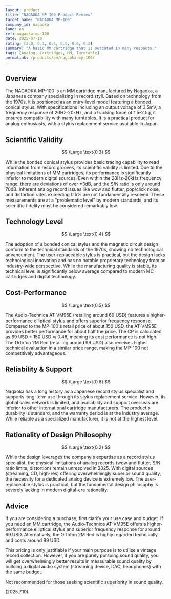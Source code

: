 ```yaml
---
layout: product
title: "NAGAOKA MP-100 Product Review"
target_name: "NAGAOKA MP-100"
company_id: nagaoka
lang: en
ref: nagaoka-mp-100
date: 2025-07-10
rating: [2.0, 0.3, 0.4, 0.5, 0.6, 0.2]
summary: "A basic MM cartridge that is outdated in many respects."
tags: [Analog, Cartridges, MM, Turntable]
permalink: /products/en/nagaoka-mp-100/
---
```

## Overview

The NAGAOKA MP-100 is an MM cartridge manufactured by Nagaoka, a Japanese company specializing in record styli. Based on technology from the 1970s, it is positioned as an entry-level model featuring a bonded conical stylus. With specifications including an output voltage of 3.5mV, a frequency response of 20Hz-20kHz, and a tracking force of 1.5-2.5g, it ensures compatibility with many turntables. It is a practical product for analog enthusiasts, with a stylus replacement service available in Japan.

## Scientific Validity

$$ \Large \text{0.3} $$

While the bonded conical stylus provides basic tracing capability to read information from record grooves, its scientific validity is limited. Due to the physical limitations of MM cartridges, its performance is significantly inferior to modern digital sources. Even within the 20Hz-20kHz frequency range, there are deviations of over ±3dB, and the S/N ratio is only around 70dB. Inherent analog record issues like wow and flutter, pop/click noise, and distortion rates exceeding 0.5% are not fundamentally resolved. These measurements are at a "problematic level" by modern standards, and its scientific fidelity must be considered remarkably low.

## Technology Level

$$ \Large \text{0.4} $$

The adoption of a bonded conical stylus and the magnetic circuit design conform to the technical standards of the 1970s, showing no technological advancement. The user-replaceable stylus is practical, but the design lacks technological innovation and has no notable proprietary technology from an industry-wide perspective. While the manufacturing quality is stable, its technical level is significantly below average compared to modern MC cartridges and digital technology.

## Cost-Performance

$$ \Large \text{0.5} $$

The Audio-Technica AT-VM95E (retailing around 69 USD) features a higher-performance elliptical stylus and offers superior frequency response. Compared to the MP-100's retail price of about 150 USD, the AT-VM95E provides better performance for about half the price. The CP is calculated as 69 USD ÷ 150 USD ≒ 0.46, meaning its cost performance is not high. The Ortofon 2M Red (retailing around 99 USD) also receives higher technical evaluation in a similar price range, making the MP-100 not competitively advantageous.

## Reliability & Support

$$ \Large \text{0.6} $$

Nagaoka has a long history as a Japanese record stylus specialist and supports long-term use through its stylus replacement service. However, its global sales network is limited, and availability and support overseas are inferior to other international cartridge manufacturers. The product's durability is standard, and the warranty period is at the industry average. While reliable as a specialized manufacturer, it is not at the highest level.

## Rationality of Design Philosophy

$$ \Large \text{0.2} $$

While the design leverages the company's expertise as a record stylus specialist, the physical limitations of analog records (wow and flutter, S/N ratio limits, distortion) remain unresolved in 2025. With digital sources (streaming, CD, high-res) offering overwhelmingly superior sound quality, the necessity for a dedicated analog device is extremely low. The user-replaceable stylus is practical, but the fundamental design philosophy is severely lacking in modern digital-era rationality.

## Advice

If you are considering a purchase, first clarify your use case and budget. If you need an MM cartridge, the Audio-Technica AT-VM95E offers a higher-performance elliptical stylus and superior frequency response for around 69 USD. Alternatively, the Ortofon 2M Red is highly regarded technically and costs around 99 USD.

This pricing is only justifiable if your main purpose is to utilize a vintage record collection. However, if you are purely pursuing sound quality, you will get overwhelmingly better results in measurable sound quality by building a digital audio system (streaming device, DAC, headphones) with the same budget.

Not recommended for those seeking scientific superiority in sound quality.

(2025.7.10)
